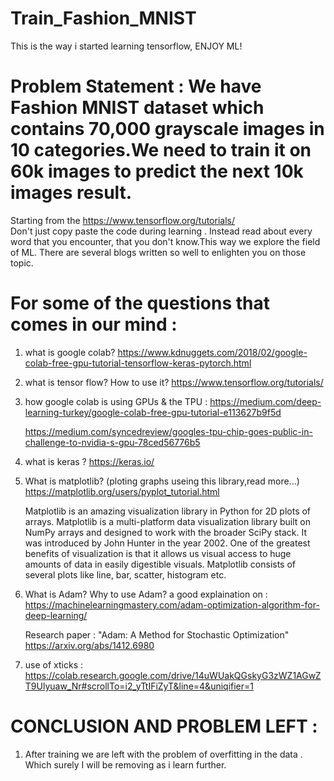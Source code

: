 # Train_Fashion_MNIST
This is the way i started learning tensorflow, ENJOY ML!
# Problem Statement : We have Fashion MNIST dataset which contains 70,000 grayscale images in 10 categories.We need to train it on 60k images to predict the next 10k images result. 


Starting from the https://www.tensorflow.org/tutorials/  
Don't just copy paste the code during learning . Instead read about every word that you encounter, that you don't know.This way we explore the field of ML. There are several blogs written so well to enlighten you on those topic.

# For some of the questions that comes in our mind :

  1. what is google colab?
     https://www.kdnuggets.com/2018/02/google-colab-free-gpu-tutorial-tensorflow-keras-pytorch.html 
     
  2. what is tensor flow? How to use it? 
     https://www.tensorflow.org/tutorials/
     
  3. how google colab is using GPUs & the TPU :
      https://medium.com/deep-learning-turkey/google-colab-free-gpu-tutorial-e113627b9f5d 
       
      https://medium.com/syncedreview/googles-tpu-chip-goes-public-in-challenge-to-nvidia-s-gpu-78ced56776b5

  4. what is keras ? 
     https://keras.io/
  
  5. What is matplotlib? (ploting graphs useing this library,read more...)
     https://matplotlib.org/users/pyplot_tutorial.html
     
     Matplotlib is an amazing visualization library in Python for 2D plots of arrays.
     Matplotlib is a multi-platform data visualization library built on NumPy arrays and 
     designed to work with the broader SciPy stack. 
     It was introduced by John Hunter in the year 2002.
     One of the greatest benefits of visualization is that it allows us visual access to huge amounts of data 
     in easily digestible visuals. Matplotlib consists of several plots like line, bar, scatter, histogram etc.
     
  6.   What is Adam? Why to use Adam?
       a good explaination on :
            https://machinelearningmastery.com/adam-optimization-algorithm-for-deep-learning/
       
       Research paper : "Adam: A Method for Stochastic Optimization"  
                         https://arxiv.org/abs/1412.6980
                       
   7. use of xticks : https://colab.research.google.com/drive/14uWUakQGskyG3zWZ1AGwZT9Ulyuaw_Nr#scrollTo=i2_yTtIFiZyT&line=4&uniqifier=1
   
   # CONCLUSION AND PROBLEM LEFT : 
   1. After training we are left with the problem of overfitting in the data . Which surely I will be removing as i learn further.
   
